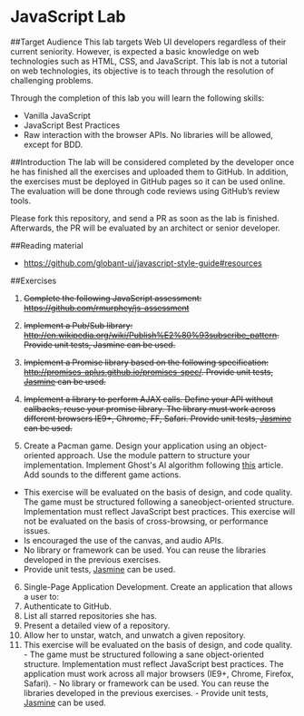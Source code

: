 JavaScript Lab
==============

##Target Audience
This lab targets Web UI developers regardless of their current seniority. However, is expected a basic knowledge on web technologies such as HTML, CSS, and JavaScript. This lab is not a tutorial on web technologies, its objective is to teach through the resolution of challenging problems.

Through the completion of this lab you will learn the following skills:
- Vanilla JavaScript
- JavaScript Best Practices
- Raw interaction with the browser APIs. No libraries will be allowed, except for BDD.

##Introduction
The lab will be considered completed by the developer once he has finished all the exercises and uploaded them to GitHub. In addition, the exercises must be deployed in GitHub pages so it can be used online. The evaluation will be done through code reviews using GitHub’s review tools.

Please fork this repository, and send a PR as soon as the lab is finished. Afterwards, the PR will be evaluated by an architect or senior developer.

##Reading material
* https://github.com/globant-ui/javascript-style-guide#resources

##Exercises
1. ~~Complete the following JavaScript assessment: https://github.com/rmurphey/js-assessment~~

2. ~~Implement a Pub/Sub library: http://en.wikipedia.org/wiki/Publish%E2%80%93subscribe_pattern. Provide unit tests, Jasmine can be used.~~

3. ~~Implement a Promise library based on the following specification: http://promises-aplus.github.io/promises-spec/. Provide unit tests, [Jasmine](http://jasmine.github.io/2.0/introduction.html) can be used.~~

4. ~~Implement a library to perform AJAX calls. Define your API without callbacks, reuse your promise library. The library must work across different browsers IE9+, Chrome, FF, Safari. Provide unit tests, [Jasmine](http://jasmine.github.io/2.0/introduction.html) can be used.~~

5. Create a Pacman game. Design your application using an object-oriented approach. Use the module pattern to structure your implementation. Implement Ghost's AI algorithm following [this](http://gameinternals.com/post/2072558330/understanding-pac-man-ghost-behavior) article. Add sounds to the different game actions.
  * This exercise will be evaluated on the basis of design, and code quality. The game must be structured following a saneobject-oriented structure. Implementation must reflect JavaScript best practices. This exercise will not be evaluated on the basis of cross-browsing, or performance issues.
  * Is encouraged the use of the canvas, and audio APIs. 
  * No library or framework can be used. You can reuse the libraries developed in the previous exercises.
  * Provide unit tests, [Jasmine](http://jasmine.github.io/2.0/introduction.html) can be used.

6. Single-Page Application Development. Create an application that allows a user to:
  1. Authenticate to GitHub.
  2. List all starred repositories she has.
  3. Present a detailed view of a repository.
  4. Allow her to unstar, watch, and unwatch a given repository.
  5. This exercise will be evaluated on the basis of design, and code quality. 
    - The game must be structured following a sane object-oriented structure. Implementation must reflect JavaScript best practices. The application must work across all major browsers (IE9+, Chrome, Firefox, Safari).
    - No library or framework can be used. You can reuse the libraries developed in the previous exercises.
    - Provide unit tests, [Jasmine](http://jasmine.github.io/2.0/introduction.html) can be used.
